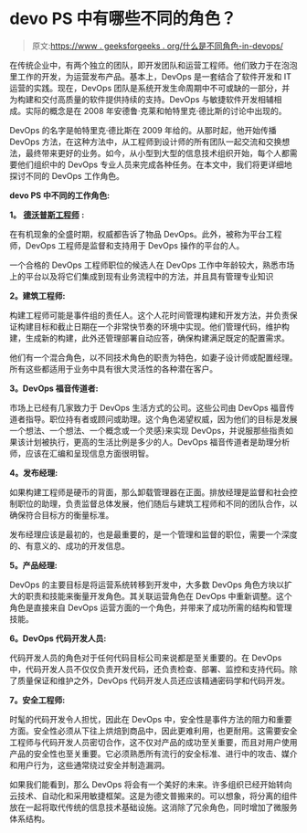 # devo PS 中有哪些不同的角色？

> 原文:[https://www . geeksforgeeks . org/什么是不同角色-in-devops/](https://www.geeksforgeeks.org/what-are-different-roles-in-devops/)

在传统企业中，有两个独立的团队，即开发团队和运营工程师。他们致力于在泡泡里工作的开发，为运营发布产品。基本上，DevOps 是一套结合了软件开发和 IT 运营的实践。现在，DevOps 团队是系统开发生命周期中不可或缺的一部分，并为构建和交付高质量的软件提供持续的支持。DevOps 与敏捷软件开发相辅相成。实际的概念是在 2008 年安德鲁·克莱和帕特里克·德比斯的讨论中出现的。

DevOps 的名字是帕特里克·德比斯在 2009 年给的。从那时起，他开始传播 DevOps 方法，在这种方法中，从工程师到设计师的所有团队一起交流和交换想法，最终带来更好的业务。如今，从小型到大型的信息技术组织开始，每个人都需要他们组织中的 DevOps 专业人员来完成各种任务。在本文中，我们将更详细地探讨不同的 DevOps 工作角色。

**devo PS 中不同的工作角色:**

**1。** [**德沃普斯工程师**](https://www.geeksforgeeks.org/how-to-become-a-devops-engineer-a-complete-roadmap/) **:**

在有机现象的全盛时期，权威都告诉了物品 DevOps。此外，被称为平台工程师，DevOps 工程师是监督和支持用于 DevOps 操作的平台的人。

一个合格的 DevOps 工程师职位的候选人在 DevOps 工作中年龄较大，熟悉市场上的平台以及将它们集成到现有业务流程中的方法，并且具有管理专业知识

**2。建筑工程师:**

构建工程师可能是事件组的责任人。这个人花时间管理构建和开发方法，并负责保证构建目标和截止日期在一个非常快节奏的环境中实现。他们管理代码，维护构建，生成新的构建，此外还管理部署自动应答，确保构建满足既定的配置需求。

他们有一个混合角色，以不同技术角色的职责为特色，如妻子设计师或配置经理。所有这些都适用于业务中具有很大灵活性的各种潜在客户。

**3。DevOps 福音传道者:**

市场上已经有几家致力于 DevOps 生活方式的公司。这些公司由 DevOps 福音传道者指导。职位持有者或顾问或助理。这个角色渴望权威，因为他们的目标是发展一个想法、一个想法、一个概念或一个灵感}来实现 DevOps，并说服那些指责如果该计划被执行，更高的生活比例是多少的人。DevOps 福音传道者是助理分析师，应该在汇编和呈现信息方面很明智。

**4。发布经理:**

如果构建工程师是硬币的背面，那么卸载管理器在正面。排放经理是监督和社会控制职位的助理，负责监督总体发展，他们随后与建筑工程师和不同的团队合作，以确保符合目标方的衡量标准。

发布经理应该是最初的，也是最重要的，是一个管理和监督的职位，需要一个深度的、有意义的、成功的开发信息。

**5。产品经理:**

DevOps 的主要目标是将运营系统转移到开发中，大多数 DevOps 角色方块以扩大的职责和技能来衡量开发角色。其关联运营角色在 DevOps 中重新调整。这个角色是直接来自 DevOps 运营方面的一个角色，并带来了成功所需的结构和管理技能。

**6。DevOps 代码开发人员:**

代码开发人员的角色对于任何代码目标公司来说都是至关重要的。在 DevOps 中，代码开发人员不仅仅负责开发代码，还负责检查、部署、监控和支持代码。除了质量保证和维护之外，DevOps 代码开发人员还应该精通密码学和代码开发。

**7。安全工程师:**

时髦的代码开发令人担忧，因此在 DevOps 中，安全性是事件方法的阻力和重要方面。安全性必须从下往上烘焙到商品中，因此更难利用，也更耐用。这需要安全工程师与代码开发人员密切合作，这不仅对产品的成功至关重要，而且对用户使用产品的安全性也至关重要。它必须熟悉所有流行的安全标准、进行中的攻击、媒介和用户行为，这些通常绕过安全并制造漏洞。

如果我们能看到，那么 DevOps 将会有一个美好的未来。许多组织已经开始转向云技术、自动化和采用敏捷框架。这是为德文普搬来的。可以想象，将分离的组件放在一起将取代传统的信息技术基础设施。这消除了冗余角色，同时增加了微服务体系结构。